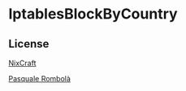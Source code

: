 # IptablesBlockByCountry


## License
[NixCraft](www.cyberciti.biz)

[Pasquale Rombolà](https://github.com/PascalRomb)
